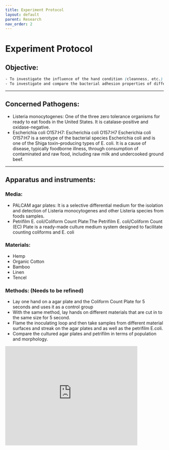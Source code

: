 ```yaml
---
title: Experiment Protocol
layout: default
parent: Research
nav_order: 2
---
```


# Experiment Protocol
## Objective:
```scss
- To investigate the influence of the hand condition (cleanness, etc.) on the microbiome collection
- To investigate and compare the bacterial adhesion properties of different materials.
```

---

## Concerned Pathogens:
- Listeria monocytogenes:
One of the three zero tolerance organisms for ready to eat foods in the United States. It is catalase-positive and oxidase-negative. 
- Escherichia coli O157:H7: 
Escherichia coli O157:H7 Escherichia coli O157:H7 is a serotype of the bacterial species Escherichia coli and is one of the Shiga toxin–producing types of E. coli. It is a cause of disease, typically foodborne illness, through consumption of contaminated and raw food, including raw milk and undercooked ground beef.

---

## Apparatus and instruments:
### Media:
- PALCAM agar plates: It is a selective differential medium for the isolation and detection of Listeria monocytogenes and other Listeria species from foods samples. 
- Petrifilm E. coli/Coliform Count Plate:The Petrifilm E. coli/Coliform Count (EC) Plate is a ready-made culture medium system designed to facilitate counting coliforms and E. coli

### Materials:
- Hemp
- Organic Cotton
- Bamboo
- Linen
- Tencel

### Methods: (Needs to be refined)
- Lay one hand on a agar plate and the Coliform Count Plate for 5 seconds and uses it as a control group
- With the same method, lay hands on different materials that are cut in to the same size for 5 second. 
- Flame the inoculating loop and then take samples from different material surfaces and streak on the agar plates and as well as the petrifilm E.coli.
- Compare the cultured agar plates and petrifilm in terms of population and morphology.

<iframe width="420" height="315" src="https://www.youtube.com/watch?v=cHSjJ_CrZ_w" frameborder="0" allowfullscreen></iframe>



